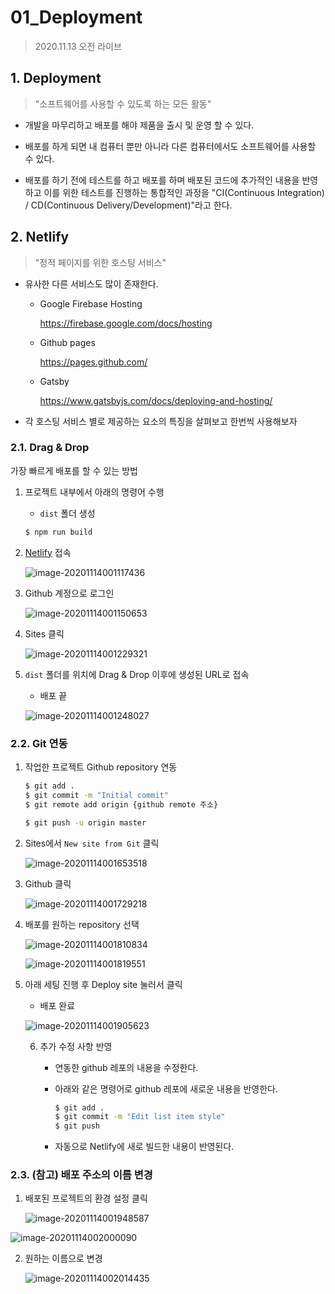 # 01_Deployment

> 2020.11.13 오전 라이브



## 1. Deployment

> "소프트웨어를 사용할 수 있도록 하는 모든 활동"

- 개발을 마무리하고 배포를 해야 제품을 출시 및 운영 할 수 있다.
- 배포를 하게 되면 내 컴퓨터 뿐만 아니라 다른 컴퓨터에서도 소프트웨어를 사용할 수 있다.

- 배포를 하기 전에 테스트를 하고 배포를 하며 배포된 코드에 추가적인 내용을 반영하고 이를 위한 테스트를 진행하는 통합적인 과정을 "CI(Continuous Integration) / CD(Continuous Delivery/Development)"라고 한다.





## 2. Netlify 

> "정적 페이지를 위한 호스팅 서비스"

- 유사한 다른 서비스도 많이 존재한다.

  - Google Firebase Hosting

    https://firebase.google.com/docs/hosting

  - Github pages

    https://pages.github.com/

  - Gatsby

    https://www.gatsbyjs.com/docs/deploying-and-hosting/

- 각 호스팅 서비스 별로 제공하는 요소의 특징을 살펴보고 한번씩 사용해보자



### 2.1. Drag & Drop 

가장 빠르게 배포를 할 수 있는 방법



1. 프로젝트 내부에서 아래의 명령어 수행 

   - `dist` 폴더 생성 

   ```bash
   $ npm run build
   ```

2. [Netlify](https://www.netlify.com/) 접속

   ![image-20201114001117436](01_deployment.assets/image-20201114001117436.png)

2. Github 계정으로 로그인

   ![image-20201114001150653](01_deployment.assets/image-20201114001150653.png)

3. Sites 클릭

   ![image-20201114001229321](01_deployment.assets/image-20201114001229321.png)

4. `dist` 폴더를 위치에 Drag & Drop 이후에 생성된 URL로 접속

   - 배포 끝

   ![image-20201114001248027](01_deployment.assets/image-20201114001248027.png)



### 2.2. Git 연동 

1. 작업한 프로젝트 Github repository 연동

   ```bash
   $ git add .
   $ git commit -m "Initial commit"
   $ git remote add origin {github remote 주소}
   
   $ git push -u origin master
   ```

2. Sites에서 `New site from Git` 클릭 

   ![image-20201114001653518](01_deployment.assets/image-20201114001653518.png)

3. Github 클릭

   ![image-20201114001729218](01_deployment.assets/image-20201114001729218.png)

4. 배포를 원하는 repository 선택

   ![image-20201114001810834](01_deployment.assets/image-20201114001810834.png)

   ![image-20201114001819551](01_deployment.assets/image-20201114001819551.png)

5. 아래 세팅 진행 후 Deploy site 눌러서 클릭 

   - 배포 완료

   ![image-20201114001905623](01_deployment.assets/image-20201114001905623.png)

   6. 추가 수정 사항 반영

      - 연동한 github 레포의 내용을 수정한다.

      - 아래와 같은 명령어로 github 레포에 새로운 내용을 반영한다.

        ```bash
        $ git add .
        $ git commit -m "Edit list item style"
        $ git push
        ```

      - 자동으로 Netlify에 새로 빌드한 내용이 반영된다.



### 2.3. (참고) 배포 주소의 이름 변경

1. 배포된 프로젝트의 환경 설정 클릭

   ![image-20201114001948587](01_deployment.assets/image-20201114001948587.png)

![image-20201114002000090](01_deployment.assets/image-20201114002000090.png)

2. 원하는 이름으로 변경

   ![image-20201114002014435](01_deployment.assets/image-20201114002014435.png)